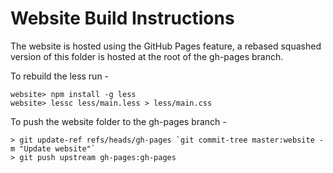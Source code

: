 # Website Build Instructions

The website is hosted using the GitHub Pages feature, a rebased squashed version of this folder is hosted at the root of the gh-pages branch.

To rebuild the less run -
```
website> npm install -g less
website> lessc less/main.less > less/main.css
```

To push the website folder to the gh-pages branch -
```
> git update-ref refs/heads/gh-pages `git commit-tree master:website -m "Update website"`
> git push upstream gh-pages:gh-pages
```